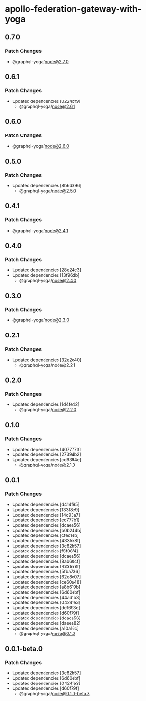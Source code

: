 # apollo-federation-gateway-with-yoga

## 0.7.0

### Patch Changes

- @graphql-yoga/node@2.7.0

## 0.6.1

### Patch Changes

- Updated dependencies [0224bf9]
  - @graphql-yoga/node@2.6.1

## 0.6.0

### Patch Changes

- @graphql-yoga/node@2.6.0

## 0.5.0

### Patch Changes

- Updated dependencies [8b6d896]
  - @graphql-yoga/node@2.5.0

## 0.4.1

### Patch Changes

- @graphql-yoga/node@2.4.1

## 0.4.0

### Patch Changes

- Updated dependencies [28e24c3]
- Updated dependencies [13f96db]
  - @graphql-yoga/node@2.4.0

## 0.3.0

### Patch Changes

- @graphql-yoga/node@2.3.0

## 0.2.1

### Patch Changes

- Updated dependencies [32e2e40]
  - @graphql-yoga/node@2.2.1

## 0.2.0

### Patch Changes

- Updated dependencies [1d4fe42]
  - @graphql-yoga/node@2.2.0

## 0.1.0

### Patch Changes

- Updated dependencies [4077773]
- Updated dependencies [2739db2]
- Updated dependencies [cd9394e]
  - @graphql-yoga/node@2.1.0

## 0.0.1

### Patch Changes

- Updated dependencies [d414f95]
- Updated dependencies [133f8e9]
- Updated dependencies [14c93a7]
- Updated dependencies [ec777b1]
- Updated dependencies [dcaea56]
- Updated dependencies [b0b244b]
- Updated dependencies [cfec14b]
- Updated dependencies [433558f]
- Updated dependencies [3c82b57]
- Updated dependencies [f5f06f4]
- Updated dependencies [dcaea56]
- Updated dependencies [8ab60cf]
- Updated dependencies [433558f]
- Updated dependencies [5fba736]
- Updated dependencies [62e8c07]
- Updated dependencies [ce60a48]
- Updated dependencies [a8b619b]
- Updated dependencies [6d60ebf]
- Updated dependencies [44ad1b3]
- Updated dependencies [0424fe3]
- Updated dependencies [de1693e]
- Updated dependencies [d60f79f]
- Updated dependencies [dcaea56]
- Updated dependencies [daeea82]
- Updated dependencies [a10a16c]
  - @graphql-yoga/node@0.1.0

## 0.0.1-beta.0

### Patch Changes

- Updated dependencies [3c82b57]
- Updated dependencies [6d60ebf]
- Updated dependencies [0424fe3]
- Updated dependencies [d60f79f]
  - @graphql-yoga/node@0.1.0-beta.8
